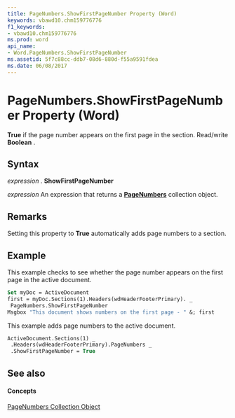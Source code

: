 ```yaml
---
title: PageNumbers.ShowFirstPageNumber Property (Word)
keywords: vbawd10.chm159776776
f1_keywords:
- vbawd10.chm159776776
ms.prod: word
api_name:
- Word.PageNumbers.ShowFirstPageNumber
ms.assetid: 5f7c88cc-ddb7-08d6-880d-f55a9591fdea
ms.date: 06/08/2017
---
```



# PageNumbers.ShowFirstPageNumber Property (Word)

 **True** if the page number appears on the first page in the section. Read/write **Boolean** .


## Syntax

 _expression_ . **ShowFirstPageNumber**

 _expression_ An expression that returns a **[PageNumbers](Word.pagenumbers.md)** collection object.


## Remarks

Setting this property to  **True** automatically adds page numbers to a section.


## Example

This example checks to see whether the page number appears on the first page in the active document.


```vb
Set myDoc = ActiveDocument 
first = myDoc.Sections(1).Headers(wdHeaderFooterPrimary). _ 
 PageNumbers.ShowFirstPageNumber 
Msgbox "This document shows numbers on the first page - " &; first
```

This example adds page numbers to the active document.




```vb
ActiveDocument.Sections(1) _ 
 .Headers(wdHeaderFooterPrimary).PageNumbers _ 
 .ShowFirstPageNumber = True
```


## See also


#### Concepts


[PageNumbers Collection Object](Word.pagenumbers.md)

